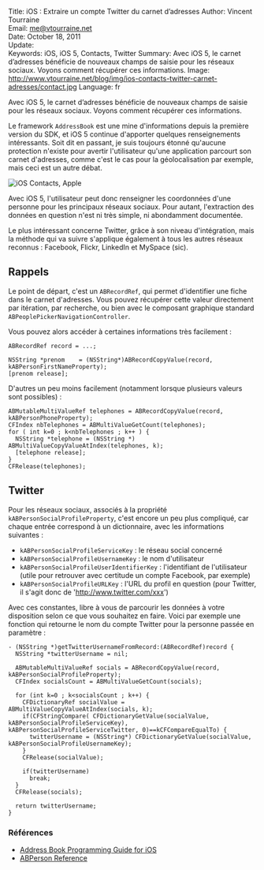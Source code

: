 Title:    iOS : Extraire un compte Twitter du carnet d’adresses
Author:   Vincent Tourraine  
Email:    me@vtourraine.net  
Date:     October 18, 2011  
Update:   
Keywords: iOS, iOS 5, Contacts, Twitter
Summary:  Avec iOS 5, le carnet d’adresses bénéficie de nouveaux champs de saisie pour les réseaux sociaux. Voyons comment récupérer ces informations.
Image:    http://www.vtourraine.net/blog/img/ios-contacts-twitter-carnet-adresses/contact.jpg
Language: fr

Avec iOS 5, le carnet d’adresses bénéficie de nouveaux champs de saisie pour les réseaux sociaux. Voyons comment récupérer ces informations.

Le framework `AddressBook` est une mine d'informations depuis la première version du SDK, et iOS 5 continue d'apporter quelques renseignements intéressants. Soit dit en passant, je suis toujours étonné qu'aucune protection n'existe pour avertir l'utilisateur qu'une application parcourt son carnet d'adresses, comme c'est le cas pour la géolocalisation par exemple, mais ceci est un autre débat.

![iOS Contacts, Apple][Contacts]

Avec iOS 5, l'utilisateur peut donc renseigner les coordonnées d'une personne pour les principaux réseaux sociaux. Pour autant, l'extraction des données en question n'est ni très simple, ni abondamment documentée.

Le plus intéressant concerne Twitter, grâce à son niveau d'intégration, mais la méthode qui va suivre s'applique également à tous les autres réseaux reconnus : Facebook, Flickr, LinkedIn et MySpace (sic). 


## Rappels

Le point de départ, c'est un `ABRecordRef`, qui permet d'identifier une fiche dans le carnet d'adresses. Vous pouvez récupérer cette valeur directement par itération, par recherche, ou bien avec le composant graphique standard `ABPeoplePickerNavigationController`.

Vous pouvez alors accéder à certaines informations très facilement :

``` objc
ABRecordRef record = ...;

NSString *prenom	= (NSString*)ABRecordCopyValue(record, kABPersonFirstNameProperty);
[prenom release];
```

D'autres un peu moins facilement (notamment lorsque plusieurs valeurs sont possibles) :

``` objc
ABMutableMultiValueRef telephones = ABRecordCopyValue(record, kABPersonPhoneProperty);
CFIndex nbTelephones = ABMultiValueGetCount(telephones);
for ( int k=0 ; k<nbTelephones ; k++ ) {
  NSString *telephone = (NSString *) ABMultiValueCopyValueAtIndex(telephones, k);
  [telephone release];
}
CFRelease(telephones);
```

## Twitter

Pour les réseaux sociaux, associés à la propriété `kABPersonSocialProfileProperty`, c'est encore un peu plus compliqué, car chaque entrée correspond à un dictionnaire, avec les informations suivantes :

- `kABPersonSocialProfileServiceKey` : le réseau social concerné
- `kABPersonSocialProfileUsernameKey` : le nom d'utilisateur
- `kABPersonSocialProfileUserIdentifierKey` : l'identifiant de l'utilisateur (utile pour retrouver avec certitude un compte Facebook, par exemple)
- `kABPersonSocialProfileURLKey` : l'URL du profil en question (pour Twitter, il s'agit donc de 'http://www.twitter.com/xxx')

Avec ces constantes, libre à vous de parcourir les données à votre disposition selon ce que vous souhaitez en faire. Voici par exemple une fonction qui retourne le nom du compte Twitter pour la personne passée en paramètre :

``` objc
- (NSString *)getTwitterUsernameFromRecord:(ABRecordRef)record {
  NSString *twitterUsername = nil;

  ABMutableMultiValueRef socials = ABRecordCopyValue(record, kABPersonSocialProfileProperty);
  CFIndex socialsCount = ABMultiValueGetCount(socials);

  for (int k=0 ; k<socialsCount ; k++) {
    CFDictionaryRef socialValue = ABMultiValueCopyValueAtIndex(socials, k);
    if(CFStringCompare( CFDictionaryGetValue(socialValue, kABPersonSocialProfileServiceKey), kABPersonSocialProfileServiceTwitter, 0)==kCFCompareEqualTo) {
      twitterUsername = (NSString*) CFDictionaryGetValue(socialValue, kABPersonSocialProfileUsernameKey);
    }
    CFRelease(socialValue);
	        
    if(twitterUsername)
      break;
  }
  CFRelease(socials);
	    
  return twitterUsername;
}
```

### Références

- [Address Book Programming Guide for iOS](http://developer.apple.com/library/ios/#documentation/ContactData/Conceptual/AddressBookProgrammingGuideforiPhone/Introduction.html)
- [ABPerson Reference](http://developer.apple.com/library/ios/#documentation/AddressBook/Reference/ABPersonRef_iPhoneOS/Reference/reference.html)


[Contacts]: http://www.vtourraine.net/blog/img/ios-contacts-twitter-carnet-adresses/contact.jpg
